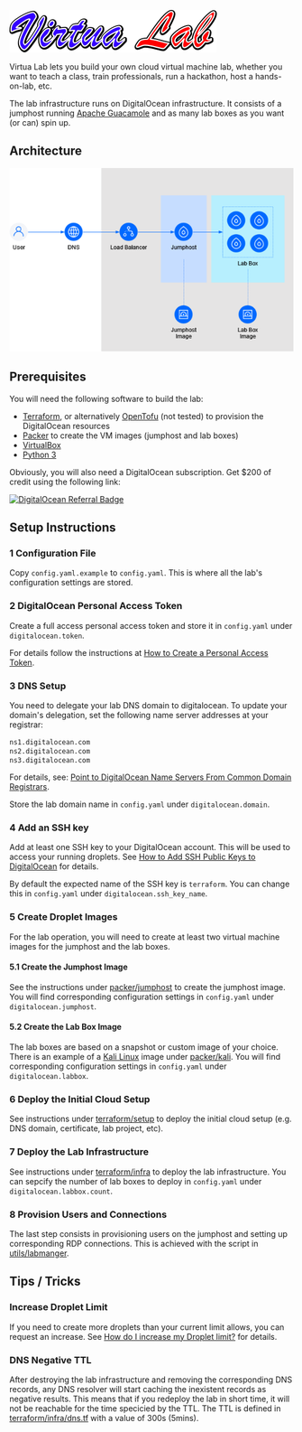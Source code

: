 ![VirtuaLab](assets/virtualab-logo.png)

Virtua Lab lets you build your own cloud virtual machine lab, whether you want to teach a class,
train professionals, run a hackathon, host a hands-on-lab, etc.

The lab infrastructure runs on DigitalOcean infrastructure. It
consists of a jumphost running [Apache Guacamole](https://guacamole.apache.org/) and as many
lab boxes as you want (or can) spin up.

## Architecture

![VirtuaLab Architecture](assets/virtualab.drawio.png)


## Prerequisites

You will need the following software to build the lab:

 * [Terraform](https://www.terraform.io/), or alternatively [OpenTofu](https://opentofu.org/) (not tested) to provision the DigitalOcean resources
 * [Packer](https://www.packer.io/) to create the VM images (jumphost and lab boxes)
 * [VirtualBox](https://www.virtualbox.org/)
 * [Python 3](https://www.python.org/)

Obviously, you will also need a DigitalOcean subscription. Get $200 of credit using the following link:

[![DigitalOcean Referral Badge](https://web-platforms.sfo2.cdn.digitaloceanspaces.com/WWW/Badge%203.svg)](https://www.digitalocean.com/?refcode=1ec7baf80a5d&utm_campaign=Referral_Invite&utm_medium=Referral_Program&utm_source=badge)

## Setup Instructions

### 1 Configuration File

Copy `config.yaml.example` to `config.yaml`. This is where all the lab's configuration settings are stored.

### 2 DigitalOcean Personal Access Token

Create a full access personal access token and store it in `config.yaml` under `digitalocean.token`.

For details follow the instructions at [How to Create a Personal Access Token](https://docs.digitalocean.com/reference/api/create-personal-access-token/).

### 3 DNS Setup

You need to delegate your lab DNS domain to digitalocean. To update your domain's delegation,
set the following name server addresses at your registrar:

```
ns1.digitalocean.com
ns2.digitalocean.com
ns3.digitalocean.com
```

For details, see: [Point to DigitalOcean Name Servers From Common Domain Registrars](https://docs.digitalocean.com/products/networking/dns/getting-started/dns-registrars/).

Store the lab domain name in `config.yaml` under `digitalocean.domain`.


### 4 Add an SSH key

Add at least one SSH key to your DigitalOcean account. This will be used to access your running droplets. See [How to Add SSH Public Keys to DigitalOcean](https://docs.digitalocean.com/platform/teams/upload-ssh-keys/) for details.

By default the expected name of the SSH key is `terraform`. You can change this in `config.yaml` under `digitalocean.ssh_key_name`.

### 5 Create Droplet Images

For the lab operation, you will need to create at least two virtual machine images for the jumphost and the lab boxes.

#### 5.1 Create the Jumphost Image

See the instructions under [packer/jumphost](packer/jumphost/) to create the jumphost image. You will find corresponding configuration settings in `config.yaml` under `digitalocean.jumphost`.

#### 5.2 Create the Lab Box Image

The lab boxes are based on a snapshot or custom image of your choice. There is an example of a [Kali Linux](https://www.kali.org) image under [packer/kali](packer/kali/). You will find corresponding configuration settings in `config.yaml` under `digitalocean.labbox`.

### 6 Deploy the Initial Cloud Setup

See instructions under [terraform/setup](terraform/setup/) to deploy the initial cloud setup (e.g. DNS domain, certificate, lab project, etc).

### 7 Deploy the Lab Infrastructure

See instructions under [terraform/infra](terraform/infra/) to deploy the lab infrastructure. You can sepcify the number of lab boxes to deploy in `config.yaml` under `digitalocean.labbox.count`.

### 8 Provision Users and Connections

The last step consists in provisioning users on the jumphost and setting up corresponding RDP connections. This is achieved with the script in [utils/labmanger](utils/labmanager/).

## Tips / Tricks

### Increase Droplet Limit

If you need to create more droplets than your current limit allows, you can request an increase. See [How do I increase my Droplet limit?](https://www.digitalocean.com/community/questions/how-do-i-increase-my-droplet-limit) for details.

### DNS Negative TTL

After destroying the lab infrastructure and removing the corresponding DNS records, any DNS resolver will start caching the inexistent records as negative results. This means that if you redeploy the lab in short time, it will not be reachable for the time specicied by the TTL. The TTL is defined in [terraform/infra/dns.tf](terraform/infra/dns.tf) with a value of 300s (5mins).